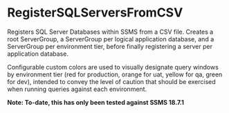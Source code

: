 # RegisterSQLServersFromCSV
Registers SQL Server Databases within SSMS from a CSV file.  Creates a root ServerGroup, a ServerGroup per logical application database, and a ServerGroup per environment tier, before finally registering a server per application database. 

Configurable custom colors are used to visually designate query windows by environment tier (red for production, orange for uat, yellow for qa, green for dev), intended to convey the level of caution that should be exercised when running queries against each environment.

**Note: To-date, this has only been tested against SSMS 18.7.1**
